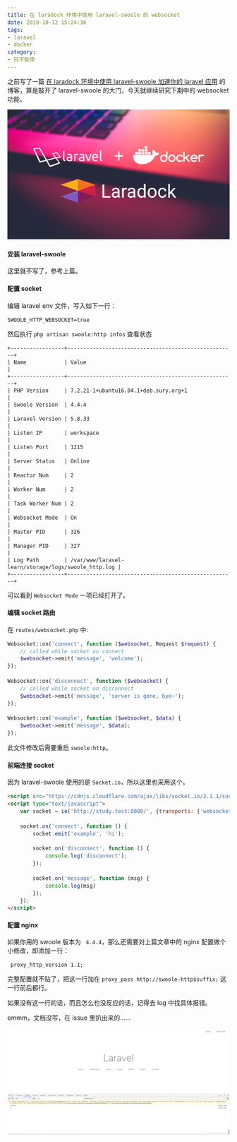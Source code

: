 ```yaml
---
title: 在 laradock 环境中使用 laravel-swoole 的 websocket
date: 2019-10-12 15:24:36
tags:
- laravel
- docker
category:
- 码不能停
---
```


之前写了一篇 [在 laradock 环境中使用 laravel-swoole 加速你的 laravel 应用](https://www.m-finder.com/2019/08/23/laravel-swoole-in-laradock/) 的博客，算是敲开了 laravel-swoole 的大门，今天就继续研究下期中的 websocket 功能。

![](/images/laradock.png)
<!-- more -->

#### 安装 laravel-swoole
这里就不写了，参考上篇。

#### 配置 socket
编辑 laravel  env 文件，写入如下一行：
```env
SWOOLE_HTTP_WEBSOCKET=true
```

然后执行 `php artisan swoole:http infos` 查看状态
```shell
+-----------------+-----------------------------------------------------+
| Name            | Value                                               |
+-----------------+-----------------------------------------------------+
| PHP Version     | 7.2.21-1+ubuntu16.04.1+deb.sury.org+1               |
| Swoole Version  | 4.4.4                                               |
| Laravel Version | 5.8.33                                              |
| Listen IP       | workspace                                           |
| Listen Port     | 1215                                                |
| Server Status   | Online                                              |
| Reactor Num     | 2                                                   |
| Worker Num      | 2                                                   |
| Task Worker Num | 2                                                   |
| Websocket Mode  | On                                                  |
| Master PID      | 326                                                 |
| Manager PID     | 327                                                 |
| Log Path        | /var/www/laravel-learn/storage/logs/swoole_http.log |
+-----------------+-----------------------------------------------------+
```

可以看到 `Websocket Mode` 一项已经打开了。
#### 编辑 socket 路由
在 `routes/websocket.php` 中:
```php
Websocket::on('connect', function ($websocket, Request $request) {
    // called while socket on connect
    $websocket->emit('message', 'welcome');
});

Websocket::on('disconnect', function ($websocket) {
    // called while socket on disconnect
    $websocket->emit('message', 'server is gone, bye~');
});

Websocket::on('example', function ($websocket, $data) {
    $websocket->emit('message', $data);
});

```
此文件修改后需要重启 `swoole:http`。

#### 前端连接 socket
因为 laravel-swoole 使用的是 `Socket.io`，所以这里也采用这个。
```html
<script src="https://cdnjs.cloudflare.com/ajax/libs/socket.io/2.1.1/socket.io.js"></script>
<script type="text/javascript">
    var socket = io('http://study.test:8080/', {transports: ['websocket'], reconnection: true});

    socket.on('connect', function () {
        socket.emit('example', 'hi');

        socket.on('disconnect', function () {
            console.log('disconnect');
        });

        socket.on('message', function (msg) {
            console.log(msg)
        });
    });
</script>
```

#### 配置 nginx
如果你用的 swoole 版本为 ` 4.4.4`，那么还需要对上篇文章中的 nginx 配置做个小修改，即添加一行：
```
 proxy_http_version 1.1;
```

完整配置就不贴了，把这一行加在 `proxy_pass http://swoole-http$suffix;` 这一行前后都行。

如果没有这一行的话，而且怎么也没反应的话，记得去 log 中找具体报错。

emmm，文档没写，在 issue 里扒出来的……

![演示](/images/demo.png)
